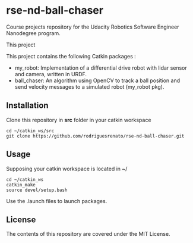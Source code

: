 # rse-nd-ball-chaser
Course projects repository for the Udacity Robotics Software Engineer Nanodegree program.

This project 

This project contains the following Catkin packages :
* my_robot: Implementation of a differential drive robot with lidar sensor and camera, written in URDF.
* ball_chaser: An algorithm using OpenCV to track a ball position and send velocity messages to a simulated robot (my_robot pkg).


## Installation
Clone this repository in **src** folder in your catkin workspace
```
cd ~/catkin_ws/src
git clone https://github.com/rodriguesrenato/rse-nd-ball-chaser.git
```
## Usage
Supposing your catkin workspace is located in ~/
```
cd ~/catkin_ws
catkin_make
source devel/setup.bash
```
Use the .launch files to launch packages.
## License
The contents of this repository are covered under the MIT License.
